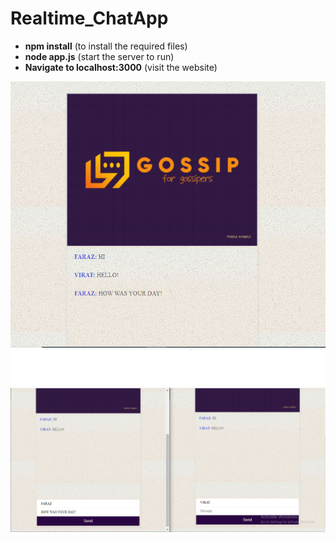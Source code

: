 # Realtime_ChatApp

* __npm install__ (to install the required files)
* __node app.js__ (start the server to run)
* __Navigate to localhost:3000__ (visit the website)

![Chatapp Pic](https://github.com/FarazAhmadNagrami/GOSSIP-real-time-chat-website-/blob/main/DEMO1.PNG)
![Chatapp Pic](https://github.com/FarazAhmadNagrami/GOSSIP-real-time-chat-website-/blob/main/DEMO2.PNG)
